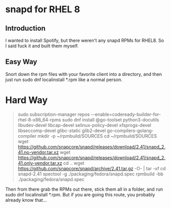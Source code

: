 # snapd for RHEL 8

## Introduction
I wanted to install Spotify, but there weren't any snapd RPMs for RHEL8. So I said fuck it and built them myself.

## Easy Way
Snort down the rpm files with your favorite client into a directory, and then just run sudo dnf localinstall *.rpm like a normal person.

# Hard Way

> sudo subscription-manager repos --enable=codeready-builder-for-rhel-8-x86_64-rpms 
> sudo dnf install @go-toolset python3-docutils libudev-devel libcap-devel selinux-policy-devel xfsprogs-devel libseccomp-devel glibc-static glib2-devel go-compilers-golang-compiler
> mkdir -p ~/rpmbuild/SOURCES
> cd ~/rpmbuild/SOURCES
> wget https://github.com/snapcore/snapd/releases/download/2.41/snapd_2.41.no-vendor.tar.xz
> wget https://github.com/snapcore/snapd/releases/download/2.41/snapd_2.41.only-vendor.tar.xz
> cd ..
> wget https://github.com/snapcore/snapd/archive/2.41.tar.gz -O- | tar -xf
> cd snapd-2.41
> spectool -g ./packaging/fedora/snapd.spec
> rpmbuild -bb ./packaging/fedora/snapd.spec

Then from there grab the RPMs out there, stick them all in a folder, and run sudo dnf localinstall *.rpm. But if you are going this route, you probably already know that...